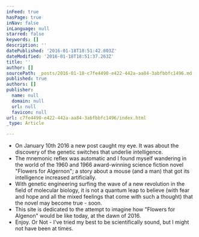 ```yaml
---
inFeed: true
hasPage: true
inNav: false
inLanguage: null
starred: false
keywords: []
description: ''
datePublished: '2016-01-18T18:51:42.803Z'
dateModified: '2016-01-18T18:51:37.263Z'
title: ''
author: []
sourcePath: _posts/2016-01-18-c7fe4490-e422-442a-aa84-3abfbbfc1496.md
published: true
authors: []
publisher:
  name: null
  domain: null
  url: null
  favicon: null
url: c7fe4490-e422-442a-aa84-3abfbbfc1496/index.html
_type: Article

---
```

* On January 10th 2016 a new post caught my eye. It was about the discovery of the genetic switches that underlie intelligence. 
* The mnemonic reflex was automatic and I found myself wandering in the world of the 1960 and 1966 award-winning science fiction novel "Flowers for Algernon"; a story about a mouse (and a man) that got its intelligence increased artificially. 
* With genetic engineering surfing the wave of  a new revolution in the field of molecular biology, it is not a quantum leap to believe (with fear and hope and all the mixed feelings that come with such a thought) that the novel may become true - soon. 
* This site is dedicated to the attempt to imagine how "Flowers for Algenon" would be like today, at the dawn of 2016\. 
* Enjoy. Or Not - I've tried my best to be scientifically sound, but I might not have been at times.